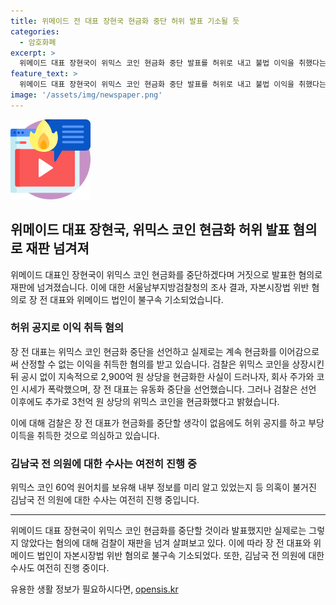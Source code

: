 ```yaml
---
title: 위메이드 전 대표 장현국 현금화 중단 허위 발표 기소될 듯
categories:
  - 암호화폐
excerpt: >
  위메이드 대표 장현국이 위믹스 코인 현금화 중단 발표를 허위로 내고 불법 이익을 취했다는 혐의로 불구속 기소됐다. 2022년 1월까지 공시 없이 2,900억원 상당을 현금화한 사실이 드러나자 코인 시세와 주가가 하락했고, 이후에도 3천억 원 상당의 코인을 추가로 현금화한 것으로 보인다. 장 대표는 중단 의사가 없었음에도 허위 발표로 이득을 취득한 것으로 의심된다. 김남국 전 의원에 대한 의혹 수사도 진행 중이다.
feature_text: >
  위메이드 대표 장현국이 위믹스 코인 현금화 중단 발표를 허위로 내고 불법 이익을 취했다는 혐의로 불구속 기소됐다. 2022년 1월까지 공시 없이 2,900억원 상당을 현금화한 사실이 드러나자 코인 시세와 주가가 하락했고, 이후에도 3천억 원 상당의 코인을 추가로 현금화한 것으로 보인다. 장 대표는 중단 의사가 없었음에도 허위 발표로 이득을 취득한 것으로 의심된다. 김남국 전 의원에 대한 의혹 수사도 진행 중이다.
image: '/assets/img/newspaper.png'
---
```


<p><img src="/assets/img/news.png" alt="rentncar 속보" /></p>

<h2 data-ke-size="size26">위메이드 대표 장현국, 위믹스 코인 현금화 허위 발표 혐의로 재판 넘겨져</h2>

<p data-ke-size="size16">위메이드 대표인 장현국이 위믹스 코인 현금화를 중단하겠다며 거짓으로 발표한 혐의로 재판에 넘겨졌습니다. 이에 대한 서울남부지방검찰청의 조사 결과, 자본시장법 위반 혐의로 장 전 대표와 위메이드 법인이 불구속 기소되었습니다.</p>

<h3>허위 공지로 이익 취득 혐의</h3>

<p data-ke-size="size16">장 전 대표는 위믹스 코인 현금화 중단을 선언하고 실제로는 계속 현금화를 이어감으로써 산정할 수 없는 이익을 취득한 혐의를 받고 있습니다. 검찰은 위믹스 코인을 상장시킨 뒤 공시 없이 지속적으로 2,900억 원 상당을 현금화한 사실이 드러나자, 회사 주가와 코인 시세가 폭락했으며, 장 전 대표는 유동화 중단을 선언했습니다. 그러나 검찰은 선언 이후에도 추가로 3천억 원 상당의 위믹스 코인을 현금화했다고 밝혔습니다.</p>

<p data-ke-size="size16">이에 대해 검찰은 장 전 대표가 현금화를 중단할 생각이 없음에도 허위 공지를 하고 부당 이득을 취득한 것으로 의심하고 있습니다.</p>

<h3>김남국 전 의원에 대한 수사는 여전히 진행 중</h3>

<p data-ke-size="size16">위믹스 코인 60억 원어치를 보유해 내부 정보를 미리 알고 있었는지 등 의혹이 불거진 김남국 전 의원에 대한 수사는 여전히 진행 중입니다.</p>

<hr data-ke-size="size16">

<p data-ke-size="size16">위메이드 대표 장현국이 위믹스 코인 현금화를 중단할 것이라 발표했지만 실제로는 그렇지 않았다는 혐의에 대해 검찰이 재판을 넘겨 살펴보고 있다. 이에 따라 장 전 대표와 위메이드 법인이 자본시장법 위반 혐의로 불구속 기소되었다. 또한, 김남국 전 의원에 대한 수사도 여전히 진행 중이다.</p>
유용한 생활 정보가 필요하시다면, <a href="https://opensis.kr" rel="dofollow">opensis.kr</a>


